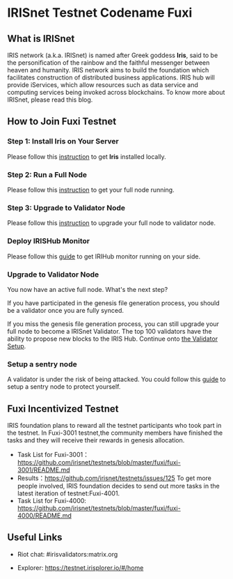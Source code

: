 # IRISnet Testnet Codename Fuxi

## What is IRISnet

IRIS network (a.k.a. IRISnet) is named after Greek goddess **Iris**, said to be the personification of the rainbow and the faithful messenger between heaven and humanity. IRIS network aims to build the foundation which facilitates construction of distributed business applications. IRIS hub will provide iServices, which allow resources such as data service and computing services being invoked across blockchains. To know more about IRISnet, please read this blog.

## How to Join Fuxi Testnet

### Step 1: Install Iris on Your Server

Please follow this [instruction](Install-Iris.md) to get **Iris** installed locally.

### Step 2: Run a Full Node

Please follow this [instruction](Full-Node.md) to get your full node running.


### Step 3: Upgrade to Validator Node

Please follow this [instruction](Validator-Node.md) to upgrade your full node to validator node.

### Deploy IRISHub Monitor

Please follow this [guide](../tools/Deploy-IRIS-Monitor.md) to get IRIHub monitor running on your side.


### Upgrade to Validator Node

You now have an active full node. What's the next step? 

If you have participated in the genesis file generation process, you should be a validator once you are fully synced. 

If you miss the genesis file generation process, you can still upgrade your full node to become a IRISnet Validator. The top 100 validators have the ability to propose new blocks to the IRIS Hub. Continue onto [the Validator Setup](Validator-Node.md).

### Setup a sentry node

A validator is under the risk of being attacked. You could follow this [guide](../validators/Setup-Sentry-Node.md) to setup a sentry node to protect yourself.

## Fuxi Incentivized Testnet
IRIS foundation plans to reward all the testnet participants who took part in the testnet. In Fuxi-3001 testnet,the community members have finished the tasks and they will receive their rewards in genesis allocation.
* Task List for Fuxi-3001： https://github.com/irisnet/testnets/blob/master/fuxi/fuxi-3001/README.md
* Results：https://github.com/irisnet/testnets/issues/125
To get more people involved, IRIS foundation decides to send out more tasks in the latest iteration of testnet:Fuxi-4001.
* Task List for Fuxi-4000: https://github.com/irisnet/testnets/blob/master/fuxi/fuxi-4000/README.md

##  Useful Links

* Riot chat: #irisvalidators:matrix.org

* Explorer: https://testnet.irisplorer.io/#/home